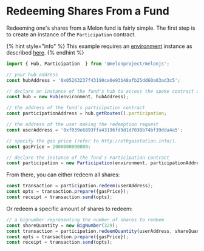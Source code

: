 # Redeeming Shares From a Fund

Redeeming one's shares from a Melon fund is fairly simple. The first step is to create an instance of the `Participation` contract.

{% hint style="info" %}
This example requires an [environment](../building-blocks/environment/) instance as described [here](../building-blocks/environment/).
{% endhint %}

```javascript
import { Hub, Participation  } from '@melonproject/melonjs';

// your hub address
const hubAddress = '0x05263237f43190ce0e93b48afb25dd60a03ad3c5';

// declare an instance of the fund's hub to access the spoke contract addresses
const hub = new Hub(environment, hubAddress);

// the address of the fund's participation contract
const participationAddress = hub.getRoutes().participation; 

// the address of the user making the redemption request
const userAddress = '0xf039e6893ffa43196fd9d1d7038b74bf39dda4a5'; 

// specify the gas price (refer to http://ethgasstation.info/).
const gasPrice = 2000000000000; 

// declare the instance of the fund's Participation contract
const participation = new Participation(environment, participationAddress);
```

From there, you can either redeem all shares:

```javascript
const transaction = participation.redeem(userAddress); 
const opts = transaction.prepare({gasPrice});
const receipt = transaction.send(opts);
```

Or redeem a specific amount of shares to redeem:

```javascript
// a bignumber representing the number of shares to redeem
const shareQuantity = new BigNumber(329); 
const transaction = participation.redeemQuantity(userAddress, shareQuantity); 
const opts = transaction.prepare({gasPrice});
const receipt = transaction.send(opts);
```

